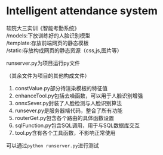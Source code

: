 # Intelligent attendance system
 软院大三实训《智能考勤系统》  
/models:下放训练好的人脸识别模型  
/template:存放前端网页的静态模板  
/static:存放构成网页的静态资源（css,js,图片等）  

runserver.py为项目运行py文件

（其余文件为项目的其他构成文件）

1. constValue.py部分待渲染模板的特征值
2. enhanceTool.py包括去噪函数，可以用于人脸识别增强
3. onnxSever.py封装了人脸检测与人脸识别算法
4. runsever.py是服务器端代码，整合了所有功能
5. routerGet.py包含各个路由的具体函数设置
6. sqlFunction.py包含SQL调用，用于与SQL数据库交互
7. tool.py含有各个工具函数，不影响正常使用

可以通过`python runserver.py`进行测试
